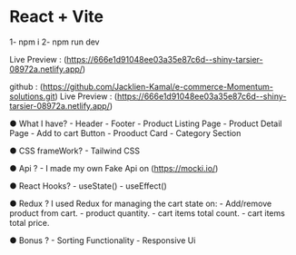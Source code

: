 # React + Vite
 
 1- npm i
 2- npm run dev

Live Preview : (https://666e1d91048ee03a35e87c6d--shiny-tarsier-08972a.netlify.app/)


github : (https://github.com/Jacklien-Kamal/e-commerce-Momentum-solutions.git)
Live Preview : (https://666e1d91048ee03a35e87c6d--shiny-tarsier-08972a.netlify.app/)

● What I have?
    - Header
    - Footer 
    - Product Listing Page
    - Product Detail Page
    - Add to cart Button
    - Prooduct Card
    - Category Section


● CSS frameWork?
    - Tailwind CSS

● Api ?
    - I made my own Fake Api on (https://mocki.io/)


● React Hooks?
    - useState()
    - useEffect()

● Redux ?
    I used Redux for managing the cart state on:
        - Add/remove product from cart.
        - product quantity.
        - cart items total count.
        - cart items total price.

● Bonus ?
    - Sorting Functionality
    - Responsive Ui

